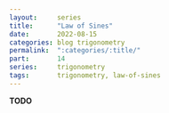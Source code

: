 ```yaml
---
layout:     series
title:      "Law of Sines"
date:       2022-08-15
categories: blog trigonometry
permalink:  ":categories/:title/"
part:       14
series:     trigonometry
tags:       trigonometry, law-of-sines
---
```



**TODO**